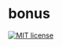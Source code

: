 # bonus

[![MIT license](https://img.shields.io/badge/license-MIT-blue.svg)](https://github.com/username/TemplateHW/blob/master/bonus/LICENSE)
